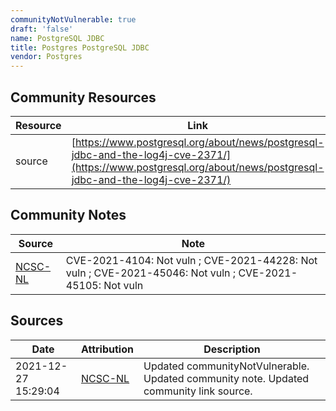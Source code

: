 ```yaml
---
communityNotVulnerable: true
draft: 'false'
name: PostgreSQL JDBC
title: Postgres PostgreSQL JDBC
vendor: Postgres
---
```



## Community Resources
| Resource | Link |
| --- | --- |
| source | [https://www.postgresql.org/about/news/postgresql-jdbc-and-the-log4j-cve-2371/](https://www.postgresql.org/about/news/postgresql-jdbc-and-the-log4j-cve-2371/) |

## Community Notes
| Source | Note |
| --- | --- |
| [NCSC-NL](https://github.com/NCSC-NL/log4shell/blob/main/software/README.md) | CVE-2021-4104: Not vuln ; CVE-2021-44228: Not vuln ; CVE-2021-45046: Not vuln ; CVE-2021-45105: Not vuln </ul> |

## Sources
| Date | Attribution | Description |
| --- | --- | --- |
| 2021-12-27 15:29:04 | [NCSC-NL](https://github.com/NCSC-NL/log4shell/blob/main/software/README.md) | Updated communityNotVulnerable. Updated community note. Updated community link source.  |
